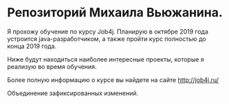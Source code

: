 # Репозиторий Михаила Вьюжанина.

Я прохожу обучение по курсу Job4j. Планирую в октябре 2019 года устроится java-разработчиком, а также 
пройти курс полностью до конца 2019 года.

Ниже будут находиться наиболее интересные проекты, которые я реализую во время обучения.

Более полную информацию о курсе вы найдете на сайте http://job4j.ru/

Объединение зафиксированных изменений.